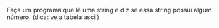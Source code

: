 Faça um programa que lê uma string e diz se essa string possui algum número. (dica: veja
tabela ascii)
